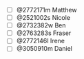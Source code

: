 - [ ] @2772171m Matthew
- [ ] @2521002s Nicole
- [ ] @2732382w Ben
- [ ] @2763283s Fraser
- [ ] @2772146I Irene
- [ ] @3050910m Daniel